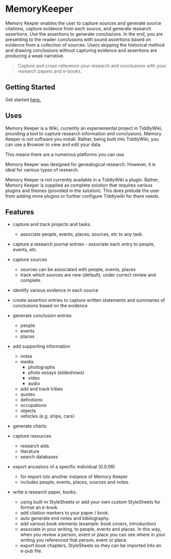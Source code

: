 # MemoryKeeper

Memory Keeper enables the user to capture sources and generate source citations, capture evidence from each source, and generate research assertions. Use the assertions to generate conclusions. In the end, you are presenting to the reader conclusions with sound assertions based on evidence from a collection of sources. Users skipping the historical method and drawing conclusions without capturing evidence and assertions are producing a weak narrative.

>Capture and cross-reference your research and conclusions with your research papers and e-books.

## Getting Started

Get started [here.](https://craigsturgeon.com/mk/help/mkhelp.html)

## Uses

Memory Keeper is a Wiki, currently an experiemental project in TiddlyWiki, providing a tool to capture research information and conclusions. Memory Keeper is not software you install. Rather, being built into TiddlyWiki, you can use a Browser to view and edit your data.

This means there are a numerous platforms you can use.

Memory Keeper was designed for genealogical research. However, it is ideal for various types of research.

Memory Keeper is not currently available in a TiddlyWiki a plugin. Rather, Memory Keeper is supplied as complete solution that requires various plugins and themes (provided in the solution). This does prelude the user from adding more plugins or further configure Tiddlywiki for there needs.


## Features

* capture and track projects and tasks.
  - associate people, events, places, sources, etc to any task.
* capture a research journal entries - associate each entry to people, events, etc.
* capture sources
   - sources can be associated with people, events, places
   - track which sources are new (default), under currect review and complete.
* identify various evidence in each source
* create assertion entries to capture written statements and summaries of conclusions based on the evidence
* generate conclusion entries 
   - people
   - events
   - places
* add supporting information
  - notes
  - media
      - photographs
      - photo essays (slideshows)
      - video
      - audio
   - add and track tribes
   - quotes
   - definitions
   - occupations
   - objects
   - vehicles (e.g. ships, cars)
* generate charts
* capture resources
   - research aids
   - literature
   - search databases
* export ancestors of a specific individual (0.0.06)
  - for import into another instance of Memory Keeper
  - includes people, events, places, sources and notes.

* write a research paper, books.
  - using built-in StyleSheets or add your own custom StyleSheets for format an e-book.
  - add citation markers to your paper / book.
  - auto generate end notes and bibilography.
  - add various book elements (example: book covers, introduction)
  - associate in your writing, to people, events and places.  In this way, when you review a person, event or place you can see where in your writing you referenced that person, event or place.
  - export book chapters, StyleSheets so they can be imported into an e-pub file.


